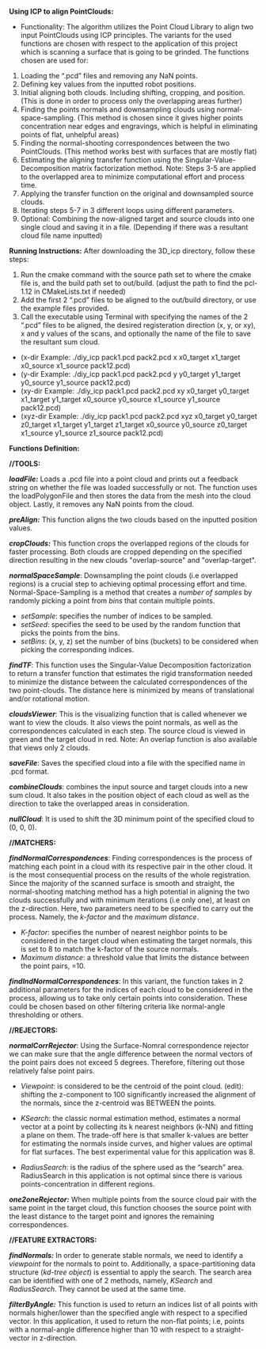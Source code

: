 **Using ICP to align PointClouds:**

- Functionality:
The algorithm utilizes the Point Cloud Library to align two input PointClouds using ICP principles. The variants for the used functions are chosen with respect to the application of this project which is scanning a surface that is going to be grinded.
The functions chosen are used for:

1) Loading the “.pcd” files and removing any NaN points.
2) Defining key values from the inputted robot positions.
3) Initial aligning both clouds. Including shifting, cropping, and position. (This is done in order to process only the overlapping areas further)
4) Finding the points normals and downsampling clouds using normal-space-sampling. (This method is chosen since it gives higher points concentration near edges and engravings, which is helpful in eliminating points of flat, unhelpful areas)
5) Finding the normal-shooting correspondences between the two PointClouds. (This method works best with surfaces that are mostly flat)
6) Estimating the aligning transfer function using the Singular-Value-Decomposition matrix factorization method. 
Note: Steps 3-5 are applied to the overlapped area to minimize computational effort and process time.
7) Applying the transfer function on the original and downsampled source clouds.
8) Iterating steps 5-7 in 3 different loops using different parameters.
9) Optional: Combining the now-aligned target and source clouds into one single cloud and saving it in a file. (Depending if there was a resultant cloud file name inputted)

**Running Instructions:**
After downloading the 3D_icp directory, follow these steps:
1) Run the cmake command with the source path set to where the cmake file is, and the build path set to out/build. (adjust the path to find the pcl-1.12 in CMakeLists.txt if needed)
2) Add the first 2 “.pcd” files to be aligned to the out/build directory, or use the example files provided.
3) Call the executable using Terminal with specifying the names of the 2 “.pcd” files to be aligned, the desired registeration direction (x, y, or xy), x and y values of the scans, and optionally the name of the file to save the resultant sum cloud. 
- (x-dir Example: ./diy_icp pack1.pcd pack2.pcd x x0_target x1_target x0_source x1_source pack12.pcd)
- (y-dir Example: ./diy_icp pack1.pcd pack2.pcd y y0_target y1_target y0_source y1_source pack12.pcd)
- (xy-dir Example: ./diy_icp pack1.pcd pack2.pcd xy x0_target y0_target x1_target y1_target x0_source y0_source x1_source y1_source pack12.pcd)
- (xyz-dir Example: ./diy_icp pack1.pcd pack2.pcd xyz x0_target y0_target z0_target x1_target y1_target z1_target x0_source y0_source z0_target x1_source y1_source z1_source pack12.pcd)

**Functions Definition:**

**//TOOLS:**

_**loadFile:**_
Loads a .pcd file into a point cloud and prints out a feedback string on whether the file was loaded successfully or not.
The function uses the loadPolygonFile and then stores the data from the mesh into the cloud object. Lastly, it removes any NaN points from the cloud.

_**preAlign:**_
This function aligns the two clouds based on the inputted position values.

_**cropClouds:**_
This function crops the overlapped regions of the clouds for faster processing.
Both clouds are cropped depending on the specified direction resulting in the new clouds "overlap-source" and "overlap-target".

_**normalSpaceSample**_:
Downsampling the point clouds (i.e overlapped regions) is a crucial step to achieving optimal processing effort and time. Normal-Space-Sampling is a method that creates a _number of samples_ by randomly picking a point from _bins_ that contain multiple points.  

- _setSample_: specifies the number of indices to be sampled.
- _setSeed_: specifies the seed to be used by the random function that picks the points from the bins.
- _setBins_: (x, y, z) set the number of bins (buckets) to be considered when picking the corresponding indices.

_**findTF**_:
This function uses the Singular-Value Decomposition factorization to return a transfer function that estimates the rigid transformation needed to minimize the distance between the calculated correspondences of the two point-clouds. The distance here is minimized by means of translational and/or rotational motion. 

_**cloudsViewer**_:
This is the visualizing function that is called whenever we want to view the clouds. It also views the point normals, as well as the correspondences calculated in each step. The source cloud is viewed in green and the target cloud in red. Note: An overlap function is also available that views only 2 clouds.

_**saveFile**_:
Saves the specified cloud into a file with the specified name in .pcd format.

_**combineClouds**_:
combines the input source and target clouds into a new sum cloud. It also takes in the position object of each cloud as well as the direction to take the overlapped areas in consideration.

_**nullCloud**_:
It is used to shift the 3D minimum point of the specified cloud to (0, 0, 0).

**//MATCHERS:**

_**findNormalCorrespondences**_:
Finding correspondences is the process of matching each point in a cloud with its respective pair in the other cloud. It is the most consequential process on the results of the whole registration. 
Since the majority of the scanned surface is smooth and straight, the normal-shooting matching method has a high potential in aligning the two clouds successfully and with minimum iterations (i.e only one), at least on the z-direction. 
Here, two parameters need to be specified to carry out the process. Namely, the _k-factor_ and the _maximum distance_.

- _K-factor_: specifies the number of nearest neighbor points to be considered in the target cloud when estimating the target normals, this is set to 8 to match the k-factor of the source normals.
- _Maximum distance_: a threshold value that limits the distance between the point pairs, =10.

_**findIndNormalCorrespondences**_:
In this variant, the function takes in 2 additional parameters for the indices of each cloud to be considered in the process, allowing us to take only certain points into consideration. These could be chosen based on other filtering criteria like normal-angle thresholding or others. 

**//REJECTORS:**

_**normalCorrRejector**_:
Using the Surface-Nomral correspondence rejector we can make sure that the angle difference between the normal vectors of the point pairs does not exceed 5 degrees. Therefore, filtering out those relatively false point pairs.  

- _Viewpoint_: is considered to be the centroid of the point cloud.
(edit): shifting the z-component to 100 significantly increased the alignment of the normals, since the z-centroid was BETWEEN the points.

- _KSearch_: the classic normal estimation method, estimates a normal vector at a
point by collecting its k nearest neighbors (k-NN) and fitting a plane on them.
The trade-off here is that smaller k-values are better for estimating the normals inside curves, and higher values are optimal for flat surfaces.
The best experimental value for this application was 8.

- _RadiusSearch_: is the radius of the sphere used as the “search” area. RadiusSearch in this application is not optimal since there is various points-concentration in different regions.

_**one2oneRejector:**_
When multiple points from the source cloud pair with the same point in the target cloud, this function chooses the source point with the least distance to the target point and ignores the remaining correspondences.

**//FEATURE EXTRACTORS:**

_**findNormals:**_
In order to generate stable normals, we need to identify a _viewpoint_ for the normals to point to.
Additionally, a space-partitioning data structure (_kd-tree object_) is essential to apply the search.
The search area can be identified with one of 2 methods, namely, _KSearch_ and _RadiusSearch_.
They cannot be used at the same time.

_**filterByAngle:**_
This function is used to return an indices list of all points with normals higher/lower than the specified angle with respect to a specified vector.
In this application, it used to return the non-flat points; i.e, points with a normal-angle difference higher than 10 with respect to a straight-vector in z-direction.
